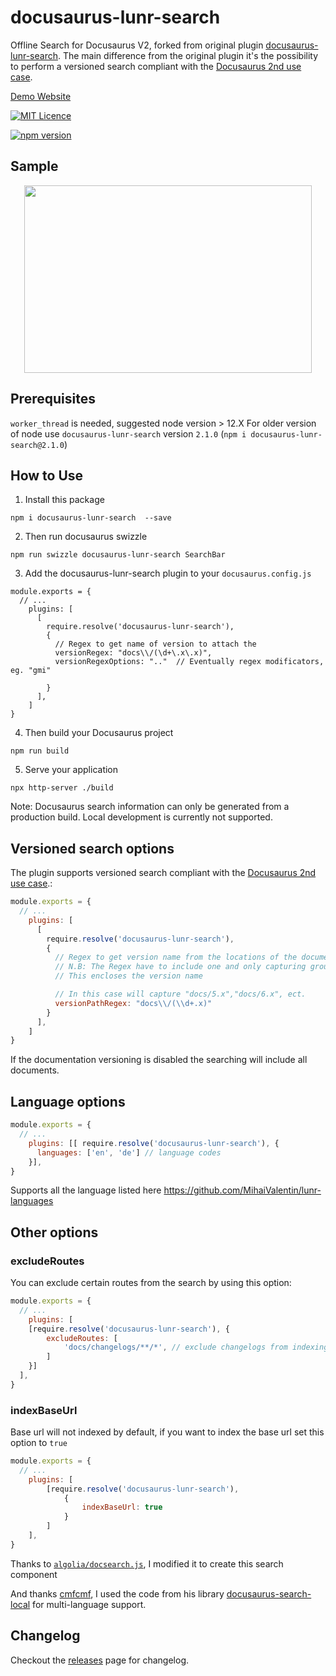 # docusaurus-lunr-search

Offline Search for Docusaurus V2, forked from original plugin [docusaurus-lunr-search](https://lelouch77.github.io).
The main difference from the original plugin it's the possibility to perform a versioned search compliant with the [Docusaurus 2nd use case](https://v2.docusaurus.io/docs/versioning/#recommended-practices).

[Demo Website](https://lelouch77.github.io/docusaurus-lunr-search-multilang/)

 [![MIT Licence](https://img.shields.io/github/license/lelouch77/docusaurus-lunr-search)](#)

[![npm version](https://badge.fury.io/js/docusaurus-lunr-search.svg)](https://www.npmjs.com/package/docusaurus-lunr-search)

## Sample

<p align="center">
  <img width="460" height="300" src="https://raw.githubusercontent.com/lelouch77/docusaurus-lunr-search/master/assets/search-offline.png">
</p>

## Prerequisites

`worker_thread` is needed, suggested node version > 12.X
For older version of node use `docusaurus-lunr-search` version `2.1.0`
(`npm i docusaurus-lunr-search@2.1.0`)

## How to Use

1. Install this package

```
npm i docusaurus-lunr-search  --save
```

2. Then run docusaurus swizzle

```
npm run swizzle docusaurus-lunr-search SearchBar
```

3. Add the docusaurus-lunr-search plugin to your `docusaurus.config.js`

```
module.exports = {
  // ...
    plugins: [
      [
        require.resolve('docusaurus-lunr-search'),
        {
          // Regex to get name of version to attach the
          versionRegex: "docs\\/(\d+\.x\.x)",
          versionRegexOptions: ".."  // Eventually regex modificators, eg. "gmi"

        }
      ],
    ]
}
```

4. Then build your Docusaurus project

```
npm run build
```

5. Serve your application

```
npx http-server ./build
```

Note: Docusaurus search information can only be generated from a production build. Local development is currently not supported.

## Versioned search options

The plugin supports versioned search compliant with the [Docusaurus 2nd use case](https://v2.docusaurus.io/docs/versioning/#recommended-practices).:

```js
module.exports = {
  // ...
    plugins: [
      [
        require.resolve('docusaurus-lunr-search'),
        {
          // Regex to get version name from the locations of the documents
          // N.B: The Regex have to include one and only capturing group.
          // This encloses the version name

          // In this case will capture "docs/5.x","docs/6.x", ect.
          versionPathRegex: "docs\\/(\\d+.x)"
        }
      ],
    ]
}
```

If the documentation versioning is disabled the searching will include all documents.

## Language options

```js
module.exports = {
  // ...
    plugins: [[ require.resolve('docusaurus-lunr-search'), {
      languages: ['en', 'de'] // language codes
    }],
}
```

Supports all the language listed here <https://github.com/MihaiValentin/lunr-languages>

## Other options

### excludeRoutes

You can exclude certain routes from the search by using this option:

```js
module.exports = {
  // ...
    plugins: [
    [require.resolve('docusaurus-lunr-search'), {
        excludeRoutes: [
            'docs/changelogs/**/*', // exclude changelogs from indexing
        ]
    }]
  ],
}
```

### indexBaseUrl

Base url will not indexed by default, if you want to index the base url set this option to `true`

```js
module.exports = {
  // ...
    plugins: [
        [require.resolve('docusaurus-lunr-search'),
            {
                indexBaseUrl: true
            }
        ]
    ],
}
```

Thanks to [`algolia/docsearch.js`](https://github.com/algolia/docsearch), I modified it to create this search component

And thanks [cmfcmf](https://github.com/cmfcmf), I used the code from his library [docusaurus-search-local](https://github.com/cmfcmf/docusaurus-search-local) for multi-language support.

## Changelog

Checkout the [releases](https://github.com/lelouch77/docusaurus-lunr-search/releases) page for changelog.

